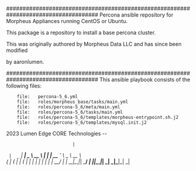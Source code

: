 

####################################################################################
Percona ansible repository for Morpheus Appliances running CentOS or Ubuntu.

This package is a repository to install a base percona cluster.

This was originally authored by Morpheus Data LLC and has since been modified 
 
by aaronlumen.

####################################################################################
This ansible playbook consists of the following files:

      	file:   percona-5_6.yml
      	file:   roles/morpheus_base/tasks/main.yml
      	file:   roles/percona-5_6/meta/main.yml
      	file:   roles/percona-5_6/tasks/main.yml
      	file:   roles/percona-5_6/templates/morpheus-entrypoint.sh.j2
      	file:   roles/percona-5_6/templates/mysql.init.j2

2023 Lumen Edge CORE Technologies --

                             |                            
  _` |  _` |  __| _ \  __ \  | |   | __ `__ \   _ \ __ \  
 (   | (   | |   (   | |   | | |   | |   |   |  __/ |   | 
\__,_|\__,_|_|  \___/ _|  _|_|\__,_|_|  _|  _|\___|_|  _| 
                                                          
